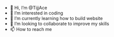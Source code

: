 - 👋 Hi, I’m @TijjAce
- 👀 I’m interested in coding
- 🌱 I’m currently learning how to build website
- 💞️ I’m looking to collaborate to improve my skills
- 📫 How to reach me 

<!---
TijjAce/TijjAce is a ✨ special ✨ repository because its `README.md` (this file) appears on your GitHub profile.
You can click the Preview link to take a look at your changes.
--->
